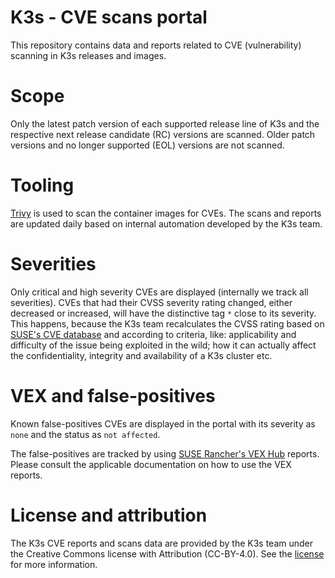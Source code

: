 # K3s - CVE scans portal

This repository contains data and reports related to CVE (vulnerability)
scanning in K3s releases and images.

# Scope

Only the latest patch version of each supported release line of K3s and the
respective next release candidate (RC) versions are scanned. Older patch
versions and no longer supported (EOL) versions are not scanned.

# Tooling

[Trivy] is used to scan the container images for CVEs. The scans and reports are
updated daily based on internal automation developed by the K3s team.

# Severities

Only critical and high severity CVEs are displayed (internally we track all
severities). CVEs that had their CVSS severity rating changed, either decreased
or increased, will have the distinctive tag `*` close to its severity. This
happens, because the K3s team recalculates the CVSS rating based on [SUSE's CVE
database] and according to criteria, like: applicability and difficulty of the
issue being exploited in the wild; how it can actually affect the
confidentiality, integrity and availability of a K3s cluster etc.

# VEX and false-positives

Known false-positives CVEs are displayed in the portal with its severity as
`none` and the status as `not affected`.

The false-positives are tracked by using [SUSE Rancher's VEX Hub] reports.
Please consult the applicable documentation on how to use the VEX reports.

# License and attribution

The K3s CVE reports and scans data are provided by the K3s team under the
Creative Commons license with Attribution (CC-BY-4.0). See the [license] for
more information.

<!-- Links -->
[Trivy]: https://github.com/aquasecurity/trivy
[SUSE's CVE database]: https://www.suse.com/security/cve
[SUSE Rancher's VEX Hub]: https://github.com/rancher/vexhub
[license]: LICENSE
